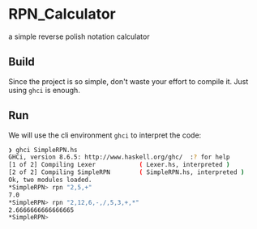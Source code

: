 # RPN_Calculator
a simple reverse polish notation calculator

## Build

Since the project is so simple,
don't waste your effort to compile it.
Just using `ghci` is enough.

## Run

We will use the cli environment `ghci` to interpret the code:

```sh
❯ ghci SimpleRPN.hs
GHCi, version 8.6.5: http://www.haskell.org/ghc/  :? for help
[1 of 2] Compiling Lexer            ( Lexer.hs, interpreted )
[2 of 2] Compiling SimpleRPN        ( SimpleRPN.hs, interpreted )
Ok, two modules loaded.
*SimpleRPN> rpn "2,5,+"
7.0
*SimpleRPN> rpn "2,12,6,-,/,5,3,+,*"
2.6666666666666665
*SimpleRPN>
```
